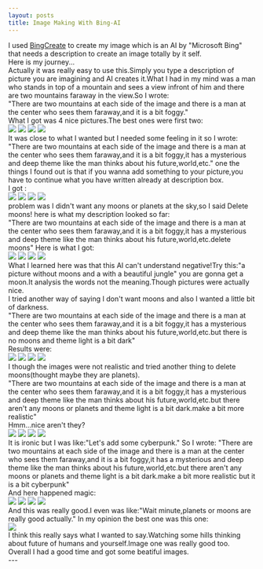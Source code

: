 ```yaml
---
layout: posts
title: Image Making With Bing-AI
---
```

<div dir="ltr">
I used <a href="https://www.bing.com/create">BingCreate</a> to create my image which is an AI by "Microsoft Bing" that needs a description to create an image totally by it self.
<br>
Here is my journey...
<br>
Actually it was really easy to use this.Simply you type a description of picture you are imagining and AI creates it.What I had in my mind was a man who stands in top of a mountain and sees a view infront of him and there are two mountains faraway in the view.So I wrote:
<br>
"There are two mountains at each side of the image and there is a man at the center who sees them faraway,and it is a bit foggy."
<br>
What I got was 4 nice pictures.The best ones were first two:
<br>
<img src="/assets/images/ImagesPost5/Series1-1.jpg">
<img src="/assets/images/ImagesPost5/Series1-2.jpg">
<img src="/assets/images/ImagesPost5/Series1-3.jpg">
<img src="/assets/images/ImagesPost5/Series1-4.jpg">
<br>
It was close to what I wanted but I needed some feeling in it so I wrote:
<br>
"There are two mountains at each side of the image and there is a man at the center who sees them faraway,and it is a bit foggy,it has a mysterious and deep theme like the man thinks about his future,world,etc."
one the things I found out is that if you wanna add something to your picture,you have to continue what you have written already at description box.
<br>
I got :
<br>
<img src="/assets/images/ImagesPost5/Series2-1.jpg">
<img src="/assets/images/ImagesPost5/Series2-2.jpg">
<img src="/assets/images/ImagesPost5/Series2-3.jpg">
<img src="/assets/images/ImagesPost5/Series2-4.jpg">
<br>
problem was I didn't want any moons or planets at the sky,so I said Delete moons!
here is what my description looked so far:
<br>
"There are two mountains at each side of the image and there is a man at the center who sees them faraway,and it is a bit foggy,it has a mysterious and deep theme like the man thinks about his future,world,etc.delete moons"
Here is what I got:
<br>
<img src="/assets/images/ImagesPost5/Series3-1.jpg">
<img src="/assets/images/ImagesPost5/Series3-2.jpg">
<img src="/assets/images/ImagesPost5/Series3-3.jpg">
<img src="/assets/images/ImagesPost5/Series3-4.jpg">
<br>
What I learned here was that this AI can't understand negative!Try this:"a picture without moons and a with a beautiful jungle"
you are gonna get a moon.It analysis the words not the meaning.Though pictures were actually nice.
<br>
I tried another way of saying I don't want moons and also I wanted a little bit of darkness.
<br>
"There are two mountains at each side of the image and there is a man at the center who sees them faraway,and it is a bit foggy,it has a mysterious and deep theme like the man thinks about his future,world,etc.but there is no moons and theme light is a bit dark"
<br>
Results were:
<br>
<img src="/assets/images/ImagesPost5/Series4-1.jpg">
<img src="/assets/images/ImagesPost5/Series4-2.jpg">
<img src="/assets/images/ImagesPost5/Series4-3.jpg">
<img src="/assets/images/ImagesPost5/Series4-4.jpg">
<br>
I though the images were not realistic and tried another thing to delete moons(thought maybe they are planets).
<br>
"There are two mountains at each side of the image and there is a man at the center who sees them faraway,and it is a bit foggy,it has a mysterious and deep theme like the man thinks about his future,world,etc.but there aren't any moons or planets and theme light is a bit dark.make a bit more realistic"
<br>
Hmm...nice aren't they?
<br>
<img src="/assets/images/ImagesPost5/Series5-1.jpg">
<img src="/assets/images/ImagesPost5/Series5-2.jpg">
<img src="/assets/images/ImagesPost5/Series5-3.jpg">
<img src="/assets/images/ImagesPost5/Series5-4.jpg">
<br>
It is ironic but I was like:"Let's add some cyberpunk."
So I wrote:
"There are two mountains at each side of the image and there is a man at the center who sees them faraway,and it is a bit foggy,it has a mysterious and deep theme like the man thinks about his future,world,etc.but there aren't any moons or planets and theme light is a bit dark.make a bit more realistic but it is a bit cyberpunk"
<br>
And here happened magic:
<br>
<img src="/assets/images/ImagesPost5/Series6-1.jpg">
<img src="/assets/images/ImagesPost5/Series6-2.jpg">
<img src="/assets/images/ImagesPost5/Series6-3.jpg">
<img src="/assets/images/ImagesPost5/Series6-4.jpg">
<br>
And this was really good.I even was like:"Wait minute,planets or moons are really good actually."
In my opinion the best one was this one:
<br>
<img src="/assets/images/ImagesPost5/Series6-2.jpg">
<br>
I think this really says what I wanted to say.Watching some hills thinking about future of humans and yourself.Image one was really good too.
<br>
Overall I had a good time and got some beatiful images.






















</div>
---

